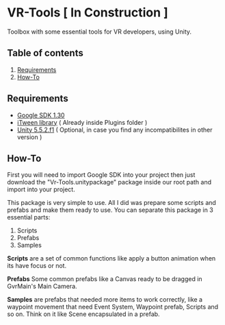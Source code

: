 # VR-Tools [ In Construction ]
Toolbox with some essential tools for VR developers, using Unity.

## Table of contents
1. [Requirements](#Requirements)
2. [How-To](#How-To)


## Requirements

- [Google SDK 1.30](https://drive.google.com/open?id=0B-TjGR3ZZurIZ25ZR0dCLVFUcEU) 
- [iTween library](https://www.assetstore.unity3d.com/en/#!/content/84) ( Already inside Plugins folder )
- [Unity 5.5.2.f1](http://netstorage.unity3d.com/unity/3829d7f588f3/Windows64EditorInstaller/UnitySetup64-5.5.2f1.exe?_ga=1.7772018.1352120246.1487345599) ( Optional, in case you find any incompatibilites in other version )

## How-To
First you will need to import Google SDK into your project then just download the "Vr-Tools.unitypackage" package inside our root path and import into your project.

This package is very simple to use. All I did was prepare some scripts and prefabs and make them ready to use. You can separate this package in 3 essential parts:

1. Scripts
2. Prefabs
3. Samples

**Scripts** are a set of common functions like apply a button animation when its have focus or not.

**Prefabs** Some common prefabs like a Canvas ready to be dragged in GvrMain's Main Camera.

**Samples** are prefabs that needed more items to work correctly, like a waypoint movement that need Event System, Waypoint prefab, Scripts and so on. Think on it like Scene encapsulated in a prefab.

